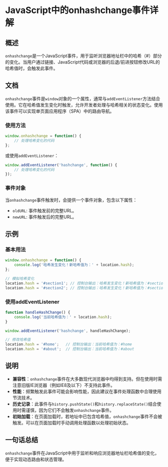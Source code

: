 <!--
Meta Description: # JavaScript中的onhashchange事件详解 ## 概述 `onhashchange`是一个JavaScript事件，用于监听浏览器地址栏中的哈希（#）部分的变化。当用户通过链接、JavaScript代码或浏览器的后退/前进按钮修改URL的哈希值时，会触发此事件。 ## 文档 `on...
Meta Keywords: onhashchange, location, hash, window, addeventlistener
-->

# JavaScript中的onhashchange事件详解

## 概述
`onhashchange`是一个JavaScript事件，用于监听浏览器地址栏中的哈希（#）部分的变化。当用户通过链接、JavaScript代码或浏览器的后退/前进按钮修改URL的哈希值时，会触发此事件。

## 文档
`onhashchange`事件是`window`对象的一个属性，通常与`addEventListener`方法结合使用。它在哈希值发生变化时触发，允许开发者处理与哈希相关的状态变化。使用该事件可以实现单页面应用程序（SPA）中的路由导航。

### 使用方法
```javascript
window.onhashchange = function() {
    // 处理哈希变化的代码
};
```
或使用`addEventListener`：
```javascript
window.addEventListener('hashchange', function() {
    // 处理哈希变化的代码
});
```

### 事件对象
当`onhashchange`事件触发时，会提供一个事件对象，包含以下属性：
- `oldURL`: 事件触发前的完整URL。
- `newURL`: 事件触发后的完整URL。

## 示例
### 基本用法
```javascript
window.onhashchange = function() {
    console.log('哈希发生变化！新哈希值为：' + location.hash);
};

// 模拟哈希变化
location.hash = '#section1'; // 控制台输出：哈希发生变化！新哈希值为：#section1
location.hash = '#section2'; // 控制台输出：哈希发生变化！新哈希值为：#section2
```

### 使用addEventListener
```javascript
function handleHashChange() {
    console.log('当前哈希值为：' + location.hash);
}

window.addEventListener('hashchange', handleHashChange);

// 修改哈希值
location.hash = '#home';   // 控制台输出：当前哈希值为：#home
location.hash = '#about';  // 控制台输出：当前哈希值为：#about
```

## 说明
- **兼容性**：`onhashchange`事件在大多数现代浏览器中均得到支持。但在使用时需注意旧版IE浏览器（例如IE8及以下）不支持此事件。
- **性能**：频繁触发此事件可能会影响性能，因此建议在事件处理函数中合理使用节流技术。
- **历史记录**：此事件与`history.pushState()`和`history.replaceState()`结合使用时需谨慎，因为它们不会触发`onhashchange`事件。
- **初始加载**：在页面加载时，若地址中已包含哈希值，`onhashchange`事件不会被触发。可以在页面加载时手动调用处理函数以处理初始状态。

## 一句话总结
`onhashchange`事件在JavaScript中用于监听和响应浏览器地址栏哈希值的变化，便于实现动态路由和状态管理。